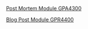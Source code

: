 [Post Mortem Module GPA4300](https://worgaros.github.io/PostMortemModuleGPA4300)

[Blog Post Module GPR4400](https://worgaros.github.io/BlogPostModuleGPR4400)
